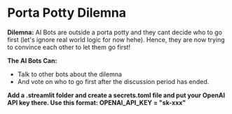 # Porta Potty Dilemna
**Dilemna:** AI Bots are outside a porta potty and they cant decide who to go first (let's ignore real world logic for now hehe). Hence, they are now trying to convince each other to let them go first!

**The AI Bots Can:**
- Talk to other bots about the dilemna
- And vote on who to go first after the discussion period has ended.

**Add a .streamlit folder and create a secrets.toml file and put your OpenAI API key there. Use this format: OPENAI_API_KEY = "sk-xxx"**

